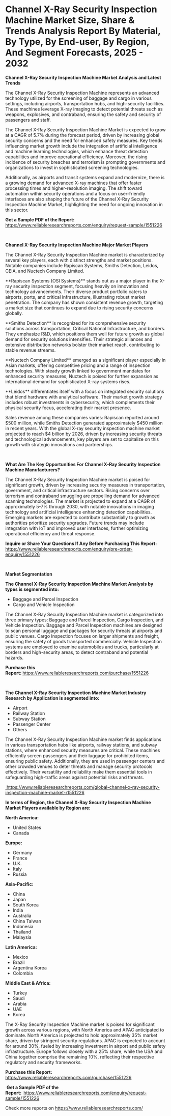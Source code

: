 <p><h1>Channel X-Ray Security Inspection Machine Market Size, Share & Trends Analysis Report By Material, By Type, By End-user, By Region, And Segment Forecasts, 2025 - 2032</h1></p><p><strong>Channel X-Ray Security Inspection Machine Market Analysis and Latest Trends</strong></p>
<p><p>The Channel X-Ray Security Inspection Machine represents an advanced technology utilized for the screening of baggage and cargo in various settings, including airports, transportation hubs, and high-security facilities. These machines leverage X-ray imaging to detect potential threats such as weapons, explosives, and contraband, ensuring the safety and security of passengers and staff.</p><p>The Channel X-Ray Security Inspection Machine Market is expected to grow at a CAGR of 5.7% during the forecast period, driven by increasing global security concerns and the need for enhanced safety measures. Key trends influencing market growth include the integration of artificial intelligence and machine learning technologies, which enhance threat detection capabilities and improve operational efficiency. Moreover, the rising incidence of security breaches and terrorism is prompting governments and organizations to invest in sophisticated screening technologies. </p><p>Additionally, as airports and transit systems expand and modernize, there is a growing demand for advanced X-ray machines that offer faster processing times and higher-resolution imaging. The shift toward automation within security operations and a focus on user-friendly interfaces are also shaping the future of the Channel X-Ray Security Inspection Machine Market, highlighting the need for ongoing innovation in this sector.</p></p>
<p><strong>Get a Sample PDF of the Report:&nbsp;</strong> <a href="https://www.reliableresearchreports.com/enquiry/request-sample/1551226?utm_campaign=2797&utm_medium=2&utm_source=Github&utm_content=ia&utm_term=11042025&utm_id=channel-x-ray-security-inspection-machine">https://www.reliableresearchreports.com/enquiry/request-sample/1551226</a></p>
<p>&nbsp;</p>
<p><strong>Channel X-Ray Security Inspection Machine Major Market Players</strong></p>
<p><p>The Channel X-Ray Security Inspection Machine market is characterized by several key players, each with distinct strengths and market positions. Notable companies include Rapiscan Systems, Smiths Detection, Leidos, CEIA, and Nuctech Company Limited.</p><p>**Rapiscan Systems (OSI Systems)** stands out as a major player in the X-ray security inspection segment, focusing heavily on innovation and technology advancements. Their diverse product portfolio caters to airports, ports, and critical infrastructure, illustrating robust market penetration. The company has shown consistent revenue growth, targeting a market size that continues to expand due to rising security concerns globally.</p><p>**Smiths Detection** is recognized for its comprehensive security solutions across transportation, Critical National Infrastructure, and borders. They emphasize R&D, which positions them well for future growth as global demand for security solutions intensifies. Their strategic alliances and extensive distribution networks bolster their market reach, contributing to stable revenue streams.</p><p>**Nuctech Company Limited** emerged as a significant player especially in Asian markets, offering competitive pricing and a range of inspection technologies. With steady growth linked to government mandates for enhanced security measures, Nuctech is poised for further expansion as international demand for sophisticated X-ray systems rises.</p><p>**Leidos** differentiates itself with a focus on integrated security solutions that blend hardware with analytical software. Their market growth strategy includes robust investments in cybersecurity, which complements their physical security focus, accelerating their market presence.</p><p>Sales revenue among these companies varies: Rapiscan reported around $500 million, while Smiths Detection generated approximately $450 million in recent years. With the global X-ray security inspection machine market projected to reach $4 billion by 2026, driven by increasing security threats and technological advancements, key players are set to capitalize on this growth with strategic innovations and partnerships.</p></p>
<p>&nbsp;</p>
<p><strong>What Are The Key Opportunities For Channel X-Ray Security Inspection Machine Manufacturers?</strong></p>
<p><p>The Channel X-Ray Security Inspection Machine market is poised for significant growth, driven by increasing security measures in transportation, government, and critical infrastructure sectors. Rising concerns over terrorism and contraband smuggling are propelling demand for advanced scanning technologies. The market is projected to expand at a CAGR of approximately 5-7% through 2030, with notable innovations in imaging technology and artificial intelligence enhancing detection capabilities. Emerging markets are expected to contribute substantially to growth as authorities prioritize security upgrades. Future trends may include integration with IoT and improved user interfaces, further optimizing operational efficiency and threat response.</p></p>
<p><strong>Inquire or Share Your Questions If Any Before Purchasing This Report:</strong> <a href="https://www.reliableresearchreports.com/enquiry/pre-order-enquiry/1551226?utm_campaign=2797&utm_medium=2&utm_source=Github&utm_content=ia&utm_term=11042025&utm_id=channel-x-ray-security-inspection-machine">https://www.reliableresearchreports.com/enquiry/pre-order-enquiry/1551226</a></p>
<p>&nbsp;</p>
<p><strong>Market Segmentation</strong></p>
<p><strong>The Channel X-Ray Security Inspection Machine Market Analysis by types is segmented into:</strong></p>
<p><ul><li>Baggage and Parcel Inspection</li><li>Cargo and Vehicle Inspection</li></ul></p>
<p><p>The Channel X-Ray Security Inspection Machine market is categorized into three primary types: Baggage and Parcel Inspection, Cargo Inspection, and Vehicle Inspection. Baggage and Parcel Inspection machines are designed to scan personal luggage and packages for security threats at airports and public venues. Cargo Inspection focuses on larger shipments and freight, ensuring the safety of goods transported commercially. Vehicle Inspection systems are employed to examine automobiles and trucks, particularly at borders and high-security areas, to detect contraband and potential hazards.</p></p>
<p><strong>Purchase this Report:&nbsp;</strong><a href="https://www.reliableresearchreports.com/purchase/1551226?utm_campaign=2797&utm_medium=2&utm_source=Github&utm_content=ia&utm_term=11042025&utm_id=channel-x-ray-security-inspection-machine">https://www.reliableresearchreports.com/purchase/1551226</a></p>
<p>&nbsp;</p>
<p><strong>The Channel X-Ray Security Inspection Machine Market Industry Research by Application is segmented into:</strong></p>
<p><ul><li>Airport</li><li>Railway Station</li><li>Subway Station</li><li>Passenger Center</li><li>Others</li></ul></p>
<p><p>The Channel X-Ray Security Inspection Machine market finds applications in various transportation hubs like airports, railway stations, and subway stations, where enhanced security measures are critical. These machines efficiently screen passengers and their luggage for prohibited items, ensuring public safety. Additionally, they are used in passenger centers and other crowded venues to deter threats and manage security protocols effectively. Their versatility and reliability make them essential tools in safeguarding high-traffic areas against potential risks and threats.</p></p>
<p><a href="https://www.reliableresearchreports.com/global-channel-x-ray-security-inspection-machine-market-r1551226?utm_campaign=2797&utm_medium=2&utm_source=Github&utm_content=ia&utm_term=11042025&utm_id=channel-x-ray-security-inspection-machine">&nbsp;https://www.reliableresearchreports.com/global-channel-x-ray-security-inspection-machine-market-r1551226</a></p>
<p><strong>In terms of Region, the Channel X-Ray Security Inspection Machine Market Players available by Region are:</strong></p>
<p>
    <p> <strong> North America: </strong>
        <ul>
            <li>United States</li>
            <li>Canada</li>
        </ul>
        </p> 
    <p> <strong> Europe: </strong>
        <ul>
            <li>Germany</li>
            <li>France</li>
            <li>U.K.</li>
            <li>Italy</li>
            <li>Russia</li>
        </ul>
        </p> 
    <p> <strong> Asia-Pacific: </strong>
        <ul>
            <li>China</li>
            <li>Japan</li>
            <li>South Korea</li>
            <li>India</li>
            <li>Australia</li>
            <li>China Taiwan</li>
            <li>Indonesia</li>
            <li>Thailand</li>
            <li>Malaysia</li>
        </ul>
        </p> 
    <p> <strong> Latin America: </strong>
        <ul>
            <li>Mexico</li>
            <li>Brazil</li>
            <li>Argentina Korea</li>
            <li>Colombia</li>
        </ul>
        </p> 
    <p> <strong> Middle East & Africa: </strong>
        <ul>
            <li>Turkey</li>
            <li>Saudi</li>
            <li>Arabia</li>
            <li>UAE</li>
            <li>Korea</li>
        </ul>
    </p>
    </p>
<p><p>The X-Ray Security Inspection Machine market is poised for significant growth across various regions, with North America and APAC anticipated to dominate. North America is projected to hold approximately 35% market share, driven by stringent security regulations. APAC is expected to account for around 30%, fueled by increasing investment in airport and public safety infrastructure. Europe follows closely with a 25% share, while the USA and China together comprise the remaining 10%, reflecting their respective regulatory and security frameworks.</p></p>
<p><strong>Purchase this Report: </strong><a href="https://www.reliableresearchreports.com/purchase/1551226?utm_campaign=2797&utm_medium=2&utm_source=Github&utm_content=ia&utm_term=11042025&utm_id=channel-x-ray-security-inspection-machine">https://www.reliableresearchreports.com/purchase/1551226</a></p>
<p>&nbsp;<strong>Get a Sample PDF of the Report:&nbsp;&nbsp;</strong><a href="https://www.reliableresearchreports.com/enquiry/request-sample/1551226?utm_campaign=2797&utm_medium=2&utm_source=Github&utm_content=ia&utm_term=11042025&utm_id=channel-x-ray-security-inspection-machine">https://www.reliableresearchreports.com/enquiry/request-sample/1551226</a></p>
<p><strong></strong></p>
<p>Check more reports on <a href="https://www.reliableresearchreports.com/?utm_campaign=2797&utm_medium=2&utm_source=Github&utm_content=ia&utm_term=11042025&utm_id=channel-x-ray-security-inspection-machine">https://www.reliableresearchreports.com/</a></p>